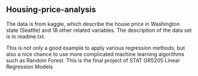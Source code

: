 ## Housing-price-analysis
The data is from kaggle, which describe the house price in Washington state (Seattle) and 18 other related variables. The description of the data set is in readme.txt.

This is not only a good example to apply various regression methods, but also a nice chance to use more complicated machine learning algorithms such as Random Forest. This is the final project of STAT GR5205 Linear Regression Models
